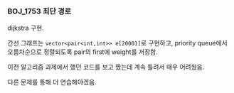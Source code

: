 ### BOJ_1753 최단 경로

dijkstra 구현.

간선 그래프는 `vector<pair<int,int>> e[20001]`로 구현하고, priority queue에서 오름차순으로 정렬되도록 pair의 first에 weight를 저장함.

이전 알고리즘 과제에서 했던 코드를 보고 짰는데 계속 틀려서 매우 어려웠음.

다른 문제를 통해 더 연습해야겠음.